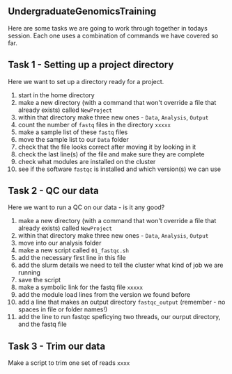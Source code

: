 ## UndergraduateGenomicsTraining

Here are some tasks we are going to work through together in todays session. Each one uses a combination of commands we have covered so far. 

## Task 1 - Setting up a project directory

Here we want to set up a directory ready for a project. 
1. start in the home directory 
2. make a new directory (with a command that won't override a file that already exists) called `NewProject`
3. within that directory make three new ones - `Data`, `Analysis`, `Output`
4. count the number of `fastq` files in the directory `xxxxx`
5. make a sample list of these `fastq` files
6. move the sample list to our `Data` folder
7. check that the file looks correct after moving it by looking in it
8. check the last line(s) of the file and make sure they are complete
9. check what modules are installed on the cluster
10. see if the software `fastqc` is installed and which version(s) we can use


## Task 2 - QC our data

Here we want to run a QC on our data - is it any good? 
1. make a new directory (with a command that won't override a file that already exists) called `NewProject`
2. within that directory make three new ones - `Data`, `Analysis`, `Output`
3. move into our analysis folder
4. make a new script called `01_fastqc.sh`
5. add the necessary first line in this file
6. add the slurm details we need to tell the cluster what kind of job we are running
7. save the script
8. make a symbolic link for the fastq file `xxxxx`
9. add the module load lines from the version we found before
10. add a line that makes an output directory `fastqc_output` (remember - no spaces in file or folder names!)
11. add the line to run fastqc speficying two threads, our ourput directory, and the fastq file


## Task 3 - Trim our data

Make a script to trim one set of reads `xxxx`
